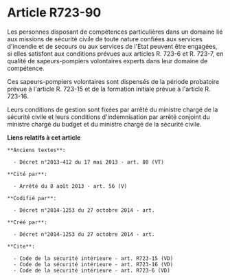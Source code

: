 # Article R723-90

Les personnes disposant de compétences particulières dans un domaine lié aux missions de sécurité civile de toute nature
confiées aux services d'incendie et de secours ou aux services de l'Etat peuvent être engagées, si elles satisfont aux
conditions prévues aux articles R. 723-6 et R. 723-7, en qualité de sapeurs-pompiers volontaires experts dans leur domaine de
compétence. 

Ces sapeurs-pompiers volontaires sont dispensés de la période probatoire prévue à l'article R. 723-15 et de la formation
initiale prévue à l'article R. 723-16. 

Leurs conditions de gestion sont fixées par arrêté du ministre chargé de la sécurité civile et leurs conditions
d'indemnisation par arrêté conjoint du ministre chargé du budget et du ministre chargé de la sécurité civile.

**Liens relatifs à cet article**

	**Anciens textes**:

	  - Décret n°2013-412 du 17 mai 2013 - art. 80 (VT)

	**Cité par**:

	  - Arrêté du 8 août 2013 - art. 56 (V)

	**Codifié par**:

	  - Décret n°2014-1253 du 27 octobre 2014 - art.

	**Créé par**:

	  - Décret n°2014-1253 du 27 octobre 2014 - art.

	**Cite**:

	  - Code de la sécurité intérieure - art. R723-15 (VD)
	  - Code de la sécurité intérieure - art. R723-16 (VD)
	  - Code de la sécurité intérieure - art. R723-6 (VD)
